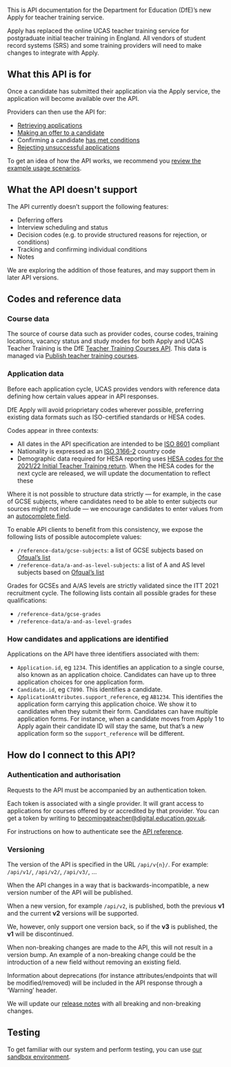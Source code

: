 This is API documentation for the Department for Education (DfE)’s new Apply for teacher training service.

Apply has replaced the online UCAS teacher training service for postgraduate initial teacher training in England. All vendors of student record systems (SRS) and some training providers will need to make changes to integrate with Apply.

## What this API is for

Once a candidate has submitted their application via the Apply service, the application will become available over the API.

Providers can then use the API for:

- [Retrieving applications](/api-docs/reference/#get-applications)
- [Making an offer to a candidate](/api-docs/reference/#post-applications-application_id-offer)
- Confirming a candidate [has met conditions](/api-docs/reference/#post-applications-application_id-confirm-conditions-met)
- [Rejecting unsuccessful applications](/api-docs/reference/#post-applications-application_id-reject)

To get an idea of how the API works, we recommend you [review the example usage scenarios](/api-docs/usage-scenarios).

## What the API doesn't support

The API currently doesn’t support the following features:

- Deferring offers
- Interview scheduling and status
- Decision codes (e.g. to provide structured reasons for rejection, or conditions)
- Tracking and confirming individual conditions
- Notes

We are exploring the addition of those features, and may support them in later API versions.

## Codes and reference data

### Course data

The source of course data such as provider codes, course codes, training locations, vacancy status and study modes for both Apply and UCAS Teacher Training is the DfE [Teacher Training Courses API](https://api.publish-teacher-training-courses.service.gov.uk/). This data is managed via [Publish teacher training courses](https://www.publish-teacher-training-courses.service.gov.uk/sign-in).

### Application data

Before each application cycle, UCAS provides vendors with reference data defining how certain values appear in API responses.

DfE Apply will avoid prioprietary codes wherever possible, preferring existing data formats such as ISO-certified standards or HESA codes.

Codes appear in three contexts:

- All dates in the API specification are intended to be [ISO 8601](https://www.iso.org/iso-8601-date-and-time-format.html) compliant
- Nationality is expressed as an [ISO 3166-2](https://www.iso.org/iso-3166-country-codes.html) country code
- Demographic data required for HESA reporting uses [HESA codes for the 2021/22 Initial Teacher Training return](https://www.hesa.ac.uk/collection/c21053). When the HESA codes for the next cycle are released, we will update the documentation to reflect these

Where it is not possible to structure data strictly — for example, in the case of GCSE subjects, where candidates need to be able to enter subjects our sources might not include — we encourage candidates to enter values from an [autocomplete field](https://designnotes.blog.gov.uk/2017/04/20/were-building-an-autocomplete/).

To enable API clients to benefit from this consistency, we expose the following lists of possible autocomplete values:

- `/reference-data/gcse-subjects`: a list of GCSE subjects based on [Ofqual’s list](https://register.ofqual.gov.uk/Download)
- `/reference-data/a-and-as-level-subjects`: a list of A and AS level subjects based on [Ofqual’s list](https://register.ofqual.gov.uk/Download)

Grades for GCSEs and A/AS levels are strictly validated since the ITT 2021 recruitment cycle. The following lists contain all possible grades for these qualifications:

- `/reference-data/gcse-grades`
- `/reference-data/a-and-as-level-grades`

### How candidates and applications are identified

Applications on the API have three identifiers associated with them:

- `Application.id`, eg `1234`. This identifies an application to a single course, also known as an application choice. Candidates can have up to three application choices for one application form.
- `Candidate.id`, eg `C7890`. This identifies a candidate.
- `ApplicationAttributes.support_reference`, eg `AB1234`. This identifies the application form carrying this application choice. We show it to candidates when they submit their form. Candidates can have multiple application forms. For instance, when a candidate moves from Apply 1 to Apply again their candidate ID will stay the same, but that’s a new application form so the `support_reference` will be different.

## How do I connect to this API?

### Authentication and authorisation

Requests to the API must be accompanied by an authentication token.

Each token is associated with a single provider. It will grant access to applications for courses offered by or accredited by that provider. You can get a token by writing to [becomingateacher@digital.education.gov.uk](mailto:becomingateacher@digital.education.gov.uk).

For instructions on how to authenticate see the [API reference](/api-docs/reference#authentication).

### Versioning

The version of the API is specified in the URL `/api/v{n}/`. For example: `/api/v1/`, `/api/v2/`, `/api/v3/`, ...

When the API changes in a way that is backwards-incompatible, a new version number of the API will be published.

When a new version, for example `/api/v2`, is published, both the previous **v1** and the current **v2** versions will be supported.

We, however, only support one version back, so if the **v3** is published, the **v1** will be discontinued.

When non-breaking changes are made to the API, this will not result in a version bump. An example of a non-breaking change could be the introduction of a new field without removing an existing field.

Information about deprecations (for instance attributes/endpoints that will be modified/removed) will be included in the API response through a ‘Warning’ header.

We will update our [release notes](/api-docs/release-notes) with all breaking and non-breaking changes.

## Testing

To get familiar with our system and perform testing, you can use [our sandbox environment](https://sandbox.apply-for-teacher-training.service.gov.uk).
